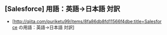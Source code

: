 ## [Salesforce] 用語：英語→日本語 対訳

* [http://qiita.com/puriketu99/items/8fa86db8fd11566f4dbe:title=Salesforce の用語：英語→日本語 対訳]


